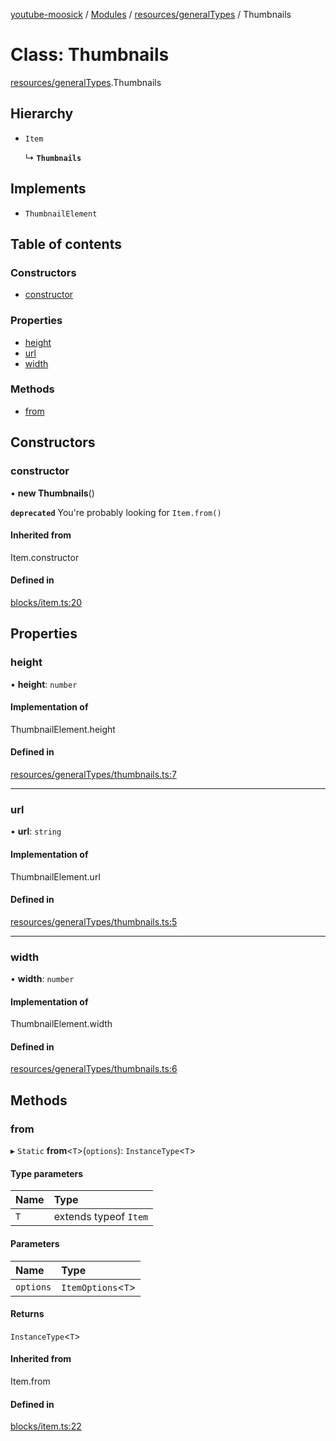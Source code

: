 [youtube-moosick](../README.md) / [Modules](../modules.md) / [resources/generalTypes](../modules/resources_generalTypes.md) / Thumbnails

# Class: Thumbnails

[resources/generalTypes](../modules/resources_generalTypes.md).Thumbnails

## Hierarchy

- `Item`

  ↳ **`Thumbnails`**

## Implements

- `ThumbnailElement`

## Table of contents

### Constructors

- [constructor](resources_generalTypes.Thumbnails.md#constructor)

### Properties

- [height](resources_generalTypes.Thumbnails.md#height)
- [url](resources_generalTypes.Thumbnails.md#url)
- [width](resources_generalTypes.Thumbnails.md#width)

### Methods

- [from](resources_generalTypes.Thumbnails.md#from)

## Constructors

### constructor

• **new Thumbnails**()

**`deprecated`** You're probably looking for `Item.from()`

#### Inherited from

Item.constructor

#### Defined in

[blocks/item.ts:20](https://github.com/EvasiveXkiller/youtube-moosick/blob/54d14db/src/blocks/item.ts#L20)

## Properties

### height

• **height**: `number`

#### Implementation of

ThumbnailElement.height

#### Defined in

[resources/generalTypes/thumbnails.ts:7](https://github.com/EvasiveXkiller/youtube-moosick/blob/54d14db/src/resources/generalTypes/thumbnails.ts#L7)

___

### url

• **url**: `string`

#### Implementation of

ThumbnailElement.url

#### Defined in

[resources/generalTypes/thumbnails.ts:5](https://github.com/EvasiveXkiller/youtube-moosick/blob/54d14db/src/resources/generalTypes/thumbnails.ts#L5)

___

### width

• **width**: `number`

#### Implementation of

ThumbnailElement.width

#### Defined in

[resources/generalTypes/thumbnails.ts:6](https://github.com/EvasiveXkiller/youtube-moosick/blob/54d14db/src/resources/generalTypes/thumbnails.ts#L6)

## Methods

### from

▸ `Static` **from**<`T`\>(`options`): `InstanceType`<`T`\>

#### Type parameters

| Name | Type |
| :------ | :------ |
| `T` | extends typeof `Item` |

#### Parameters

| Name | Type |
| :------ | :------ |
| `options` | `ItemOptions`<`T`\> |

#### Returns

`InstanceType`<`T`\>

#### Inherited from

Item.from

#### Defined in

[blocks/item.ts:22](https://github.com/EvasiveXkiller/youtube-moosick/blob/54d14db/src/blocks/item.ts#L22)
